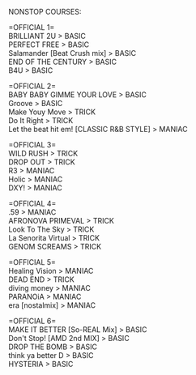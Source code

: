 NONSTOP COURSES:

=OFFICIAL 1=
<br>BRILLIANT 2U > BASIC
<br>PERFECT FREE > BASIC
<br>Salamander [Beat Crush mix] > BASIC
<br>END OF THE CENTURY > BASIC
<br>B4U > BASIC

=OFFICIAL 2=
<br>BABY BABY GIMME YOUR LOVE > BASIC
<br>Groove > BASIC
<br>Make Youy Move > TRICK
<br>Do It Right > TRICK
<br>Let the beat hit em! [CLASSIC R&B STYLE] > MANIAC

=OFFICIAL 3=
<br>WILD RUSH > TRICK
<br>DROP OUT > TRICK
<br>R3 > MANIAC
<br>Holic > MANIAC
<br>DXY! > MANIAC

=OFFICIAL 4=
<br>.59 > MANIAC
<br>AFRONOVA PRIMEVAL > TRICK
<br>Look To The Sky > TRICK
<br>La Senorita Virtual > TRICK
<br>GENOM SCREAMS > TRICK

=OFFICIAL 5=
<br>Healing Vision > MANIAC
<br>DEAD END > TRICK
<br>diving money > MANIAC
<br>PARANOiA > MANIAC
<br>era [nostalmix] > MANIAC

=OFFICIAL 6=
<br>MAKE IT BETTER [So-REAL Mix] > BASIC
<br>Don't Stop! [AMD 2nd MIX] > BASIC
<br>DROP THE BOMB > BASIC
<br>think ya better D > BASIC
<br>HYSTERIA > BASIC
